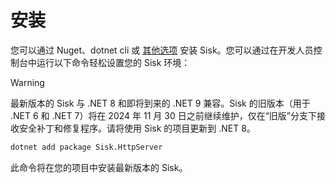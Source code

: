 # 安装

您可以通过 Nuget、dotnet cli 或 [其他选项](https://www.nuget.org/packages/Sisk.HttpServer/) 安装 Sisk。您可以通过在开发人员控制台中运行以下命令轻松设置您的 Sisk 环境：

> [!WARNING]
> 最新版本的 Sisk 与 .NET 8 和即将到来的 .NET 9 兼容。Sisk 的旧版本（用于 .NET 6 和 .NET 7）将在 2024 年 11 月 30 日之前继续维护，仅在“旧版”分支下接收安全补丁和修复程序。请将使用 Sisk 的项目更新到 .NET 8。

```sh
dotnet add package Sisk.HttpServer
```

此命令将在您的项目中安装最新版本的 Sisk。 
